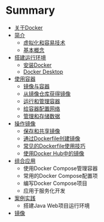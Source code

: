 # Summary

* [关于Docker](README.md)
* [简介](about.md)
  * [虚拟化和容易技术](about/xu-ni-hua-he-rong-yi-ji-zhu.md)
  * [基本概念](about/ji-ben-gai-nian.md)
* [搭建运行环境](da-jian-yun-xing-huan-jing.md)
  * [安装Docker](da-jian-yun-xing-huan-jing/an-zhuang-docker.md)
  * [Docker Desktop](da-jian-yun-xing-huan-jing/docker-desktop.md)
* [使用容器](he-xin-gai-nian.md)
  * [镜像与容器](he-xin-gai-nian/jing-xiang-yu-rong-qi.md)
  * [从镜像仓库获得镜像](he-xin-gai-nian/cong-jing-xiang-cang-ku-huo-de-jing-xiang.md)
  * [运行和管理容器](he-xin-gai-nian/yun-xing-he-guan-li-rong-qi.md)
  * [给容器配置网络](he-xin-gai-nian/gei-rong-qi-pei-zhi-wang-luo.md)
  * [管理和存储数据](he-xin-gai-nian/guan-li-he-cun-chu-shu-ju.md)
* [操作镜像](cao-zuo-jing-xiang.md)
  * [保存和共享镜像](cao-zuo-jing-xiang/bao-cun-he-gong-xiang-jing-xiang.md)
  * [通过Dockerfile创建镜像](cao-zuo-jing-xiang/tong-guo-dockerfile-chuang-jian-jing-xiang.md)
  * [常见的Dockerfile使用技巧](cao-zuo-jing-xiang/chang-jian-dedockerfile-shi-yong-ji-qiao.md)
  * [使用Docker Hub中的镜像](cao-zuo-jing-xiang/shi-yong-docker-hub-zhong-de-jing-xiang.md)
* [组合应用](zu-he-ying-yong.md)
  * 使用Docker Compose管理容器
  * 常用的Docker Compose配置项
  * 编写Docker Compose项目
  * 应用于服务化开发
* [案例实践](an-li-shi-jian.md)
  * 搭建Java Web项目运行环境
* [镜像](jingxiang.md)

